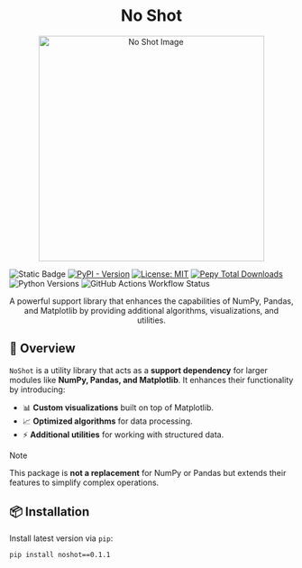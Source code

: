 <h1 align="center">No Shot</h1>

<p align="center">
    <img src="https://i.ibb.co/XkjpGzzL/noshot.jpg" alt="No Shot Image" width="400">
</p>

![Static Badge](https://img.shields.io/badge/OneHotCoding-NoShot-blue?logoColor=yell)
[![PyPI - Version](https://img.shields.io/pypi/v/noshot)](https://pypi.org/project/noshot)
[![License: MIT](https://img.shields.io/badge/License-MIT-yellow.svg)](https://github.com/suganthangnanavelan/one-shot-coding/blob/main/LICENSE.txt)
[![Pepy Total Downloads](https://img.shields.io/pepy/dt/noshot)](https://pypi.org/project/noshot)
![Python Versions](https://img.shields.io/pypi/pyversions/noshot.svg?logo=python&color=yellow)
![GitHub Actions Workflow Status](https://img.shields.io/github/actions/workflow/status/suganthangnanavelan/one-shot-coding/test.yml)

<p align="center">
    A powerful support library that enhances the capabilities of NumPy, Pandas, and Matplotlib by providing additional algorithms, visualizations, and utilities.
</p>

## 🚀 **Overview**
`NoShot` is a utility library that acts as a **support dependency** for larger modules like **NumPy, Pandas, and Matplotlib**. It enhances their functionality by introducing:
- 📊 **Custom visualizations** built on top of Matplotlib.
- 📈 **Optimized algorithms** for data processing.
- ⚡ **Additional utilities** for working with structured data.

> [!NOTE]
> This package is **not a replacement** for NumPy or Pandas but extends their features to simplify complex operations.

## 📦 **Installation**
Install latest version via `pip`:
```sh
pip install noshot==0.1.1